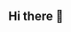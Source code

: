 ## Hi there 👋

<!--
**RukOY/RukOY** is a ✨ _special_ ✨ repository because its `README.md` (this file) appears on your GitHub profile.

Here are some ideas to get you started:

- 🔭 I’m currently working on a fishing video game
- 🌱 I’m currently learning C# but I want to learn C++ also
- 🤔 I’m looking for help with everything code-related
- 💬 Ask me about anything !
- 📫 How to reach me: Twitter @RukOYGameDev or Discord: rukoy.

-->
